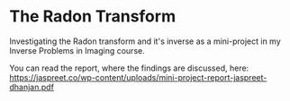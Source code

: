 # The Radon Transform
Investigating the Radon transform and it's inverse as a mini-project in my Inverse Problems in Imaging course.

You can read the report, where the findings are discussed, here: https://jaspreet.co/wp-content/uploads/mini-project-report-jaspreet-dhanjan.pdf

